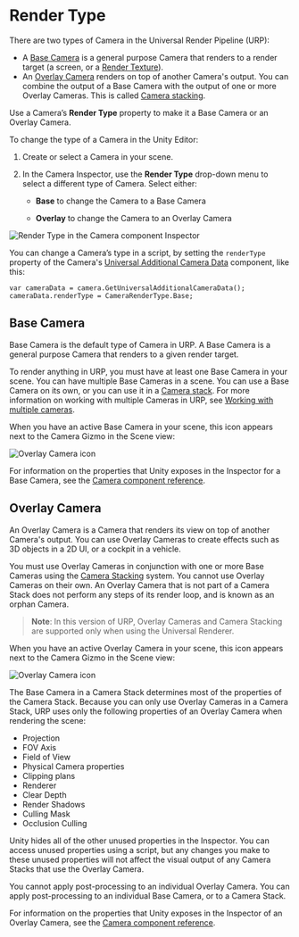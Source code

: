 # Render Type

There are two types of Camera in the Universal Render Pipeline (URP):

* A [Base Camera](#base-camera) is a general purpose Camera that renders to a render target (a screen, or a [Render Texture](https://docs.unity3d.com/Manual/class-RenderTexture.html)).
* An [Overlay Camera](#overlay-camera) renders on top of another Camera's output. You can combine the output of a Base Camera with the output of one or more Overlay Cameras. This is called [Camera stacking](camera-stacking.md).

Use a Camera’s **Render Type** property to make it a Base Camera or an Overlay Camera.

To change the type of a Camera in the Unity Editor:

1. Create or select a Camera in your scene.

2. In the Camera Inspector, use the **Render Type** drop-down menu to select a different type of Camera. Select either:

    * **Base** to change the Camera to a Base Camera

    * **Overlay** to change the Camera to an Overlay Camera

![Render Type in the Camera component Inspector](Images/camera-inspector-render-type.png)

You can change a Camera’s type in a script, by setting the `renderType` property of the Camera's [Universal Additional Camera Data](xref:UnityEngine.Rendering.Universal.UniversalAdditionalCameraData) component, like this:

```
var cameraData = camera.GetUniversalAdditionalCameraData();
cameraData.renderType = CameraRenderType.Base;
```

## <a name="base-camera"></a>Base Camera

Base Camera is the default type of Camera in URP. A Base Camera is a general purpose Camera that renders to a given render target.

To render anything in URP, you must have at least one Base Camera in your scene. You can have multiple Base Cameras in a scene. You can use a Base Camera on its own, or you can use it in a [Camera stack](camera-stacking.md). For more information on working with multiple Cameras in URP, see [Working with multiple cameras](cameras-multiple.md).

When you have an active Base Camera in your scene, this icon appears next to the Camera Gizmo in the Scene view:

![Overlay Camera icon](Images/camera-icon-base.png)

For information on the properties that Unity exposes in the Inspector for a Base Camera, see the [Camera component reference](camera-component-reference.md).

<a name="overlay-camera"></a>

## Overlay Camera

An Overlay Camera is a Camera that renders its view on top of another Camera's output. You can use Overlay Cameras to create effects such as 3D objects in a 2D UI, or a cockpit in a vehicle.

You must use Overlay Cameras in conjunction with one or more Base Cameras using the [Camera Stacking](camera-stacking.md) system. You cannot use Overlay Cameras on their own. An Overlay Camera that is not part of a Camera Stack does not perform any steps of its render loop, and is known as an orphan Camera.

> **Note**: In this version of URP, Overlay Cameras and Camera Stacking are supported only when using the Universal Renderer.

When you have an active Overlay Camera in your scene, this icon appears next to the Camera Gizmo in the Scene view:

![Overlay Camera icon](Images/camera-icon-overlay.png)

The Base Camera in a Camera Stack determines most of the properties of the Camera Stack. Because you can only use Overlay Cameras in a Camera Stack, URP uses only the following properties of an Overlay Camera when rendering the scene:

* Projection
* FOV Axis
* Field of View
* Physical Camera properties
* Clipping plans
* Renderer
* Clear Depth
* Render Shadows
* Culling Mask
* Occlusion Culling

Unity hides all of the other unused properties in the Inspector. You can access unused properties using a script, but any changes you make to these unused properties will not affect the visual output of any Camera Stacks that use the Overlay Camera.

You cannot apply post-processing to an individual Overlay Camera. You can apply post-processing to an individual Base Camera, or to a Camera Stack.

For information on the properties that Unity exposes in the Inspector of an Overlay Camera, see the [Camera component reference](camera-component-reference.md).
